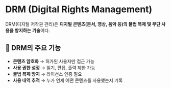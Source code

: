 # DRM (Digital Rights Management)

DRM(디지털 저작권 관리)은 **디지털 콘텐츠(문서, 영상, 음악 등)의 불법 복제 및 무단 사용을 방지하는 기술**이다.

## 📌 DRM의 주요 기능
- **콘텐츠 암호화** → 허가된 사용자만 접근 가능
- **사용 권한 설정** → 읽기, 편집, 출력 제한 가능
- **불법 복제 방지** → 라이선스 인증 필요
- **사용 내역 추적** → 누가 언제 어떤 콘텐츠를 사용했는지 기록
